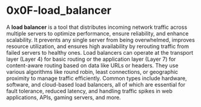 # 0x0F-load_balancer

A **load balancer** is a tool that distributes incoming network traffic across 
multiple servers to optimize performance, ensure reliability, and enhance scalability.
It prevents any single server from being overwhelmed, improves resource utilization,
and ensures high availability by rerouting traffic from failed servers to healthy 
ones. Load balancers can operate at the transport layer (Layer 4) for basic routing
or the application layer (Layer 7) for content-aware routing based on data like URLs
or headers. They use various algorithms like round robin, least connections, or 
geographic proximity to manage traffic efficiently. Common types include hardware, 
software, and cloud-based load balancers, all of which are essential for fault tolerance,
reduced latency, and handling traffic spikes in web applications, APIs, gaming servers,
and more.
